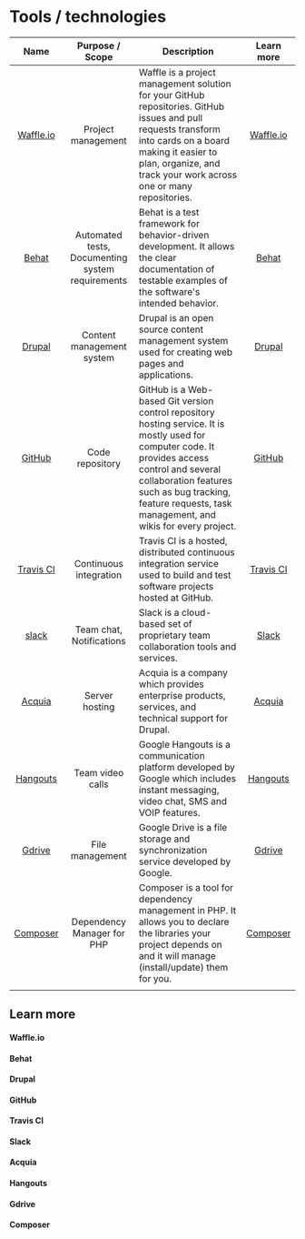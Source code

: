 # Tools / technologies

| Name | Purpose / Scope | Description  | Learn more |
| :---: | :---: | --- | :---: |
| [Waffle.io](https://waffle.io/dreamfony/dv) | Project management | Waffle is a project management solution for your GitHub repositories. GitHub issues and pull requests transform into cards on a board making it easier to plan, organize, and track your work across one or many repositories. | [Waffle.io](#waffle-io) |
| [Behat](http://behat.org) | Automated tests, Documenting system requirements | Behat is a test framework for behavior-driven development. It allows the clear documentation of testable examples of the software's intended behavior. | [Behat](#behat) |
| [Drupal](https://www.drupal.org/) | Content management system | Drupal is an open source content management system used for creating web pages and applications. | [Drupal](#drupal) |
| [GitHub](https://github.com/dreamfony/dv) | Code repository | GitHub is a Web-based Git version control repository hosting service. It is mostly used for computer code. It provides access control and several collaboration features such as bug tracking, feature requests, task management, and wikis for every project. | [GitHub](#github) |
| [Travis CI](https://travis-ci.org/) | Continuous integration | Travis CI is a hosted, distributed continuous integration service used to build and test software projects hosted at GitHub. | [Travis CI](#travis-ci) |
| [slack](https://dragavlado.slack.com) | Team chat, Notifications | Slack is a cloud-based set of proprietary team collaboration tools and services. | [Slack](#slack) |
| [Acquia](https://www.acquia.com/) | Server hosting | Acquia is a company which provides enterprise products, services, and technical support for  Drupal. | [Acquia](#acquia) |
| [Hangouts](https://hangouts.google.com/) | Team video calls | Google Hangouts is a communication platform developed by Google which includes instant messaging, video chat, SMS and VOIP features. | [Hangouts](#hangouts) |
| [Gdrive](https://drive.google.com/drive) | File management | Google Drive is a file storage and synchronization service developed by Google. | [Gdrive](#gdrive) |
| [Composer](https://getcomposer.org/) | Dependency Manager for PHP | Composer is a tool for dependency management in PHP. It allows you to declare the libraries your project depends on and it will manage (install/update) them for you. | [Composer](#composer) |
| []() |  |  |  |

## Learn more

#### <a name="waffle-io"></a>Waffle.io

#### <a name="behat"></a>Behat

#### <a name="drupal"></a>Drupal

#### <a name="github"></a>GitHub

#### <a name="travis-ci"></a>Travis CI

#### <a name="slack"></a>Slack

#### <a name="acquia"></a>Acquia

#### <a name="hangouts"></a>Hangouts

#### <a name="gdrive"></a>Gdrive

#### <a name="composer"></a>Composer
